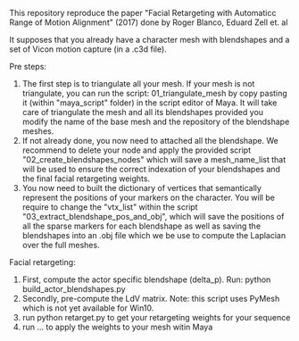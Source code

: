 This repository reproduce the paper "Facial Retargeting with Automaticc Range of Motion Alignment" (2017) done by Roger Blanco, Eduard Zell et. al

It supposes that you already have a character mesh with blendshapes and a set of Vicon motion capture (in a .c3d file). 

Pre steps:
1) The first step is to triangulate all your mesh. If your mesh is not triangulate, you can run the script: 01_triangulate_mesh by copy pasting it (within "maya_script" folder) in the script editor of Maya. It will take care of triangulate the mesh and all its blendshapes provided you modify the name of the base mesh and the repository of the blendshape meshes.
2) If not already done, you now need to attached all the blendshape. We recommend to delete your node and apply the provided script "02_create_blendshapes_nodes" which will save a mesh_name_list that will be used to ensure the correct indexation of your blendshapes and the final facial retargeting weights.
3) You now need to built the dictionary of vertices that semantically represent the positions of your markers on the character. You will be require to change the "vtx_list" within the script "03_extract_blendshape_pos_and_obj", which will save the positions of all the sparse markers for each blendshape as well as saving the blendshapes into an .obj file which we be use to compute the Laplacian over the full meshes. 

Facial retargeting:
1) First, compute the actor specific blendshape (delta_p). Run: python build_actor_blendshapes.py
2) Secondly, pre-compute the LdV matrix. Note: this script uses PyMesh which is not yet available for Win10. 
3) run python retarget.py to get your retargeting weights for your sequence
4) run ... to apply the weights to your mesh witin Maya